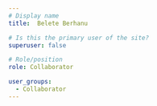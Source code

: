 ```yaml
---
# Display name
title:  Belete Berhanu

# Is this the primary user of the site?
superuser: false

# Role/position
role: Collaborator

user_groups:
  - Collaborator
---
```

